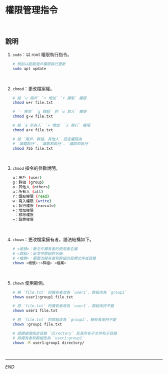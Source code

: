 # 權限管理指令

<br>

## 說明

1. `sudo`：以 root 權限執行指令。

    ```bash
    # 例如以超級用戶權限執行更新
    sudo apt update
    ```

<br>

2. `chmod`：更改檔案權。

    ```bash
    # 給 `u 用戶` `+ 增加` `r 讀取` 權限
    chmod u+r file.txt

    # `- 移除` `g 群組` 的 `w 寫入` 權限
    chmod g-w file.txt

    # 給 `a 所有人` `+ 增加` `x 執行` 權限
    chmod a+x file.txt

    # 給 `用戶、群組、其他人` 設定權限為
    # `讀寫執行`、`讀取和執行`、`讀取和執行`
    chmod 755 file.txt
    ```

<br>

3. `chmod` 指令的參數說明。

    ```bash
    u：用戶 (user)
    g：群組 (group)
    o：其他人 (others)
    a：所有人 (all)
    r：讀取權限 (read)
    w：寫入權限 (write)
    x：執行權限 (execute)
    +：增加權限
    -：移除權限
    =：設置權限
    ```

<br>

4. `chown`：更改檔案擁有者，語法結構如下。

    ```bash
    # <帳號>：新文件擁有者的使用者名稱
    # <群組>：新文件群組的名稱
    # <檔案>：要更改擁有者和群組的目標文件或目錄
    chown <帳號>:<群組> <檔案>
    ```

<br>

5. `chown` 使用範例。

    ```bash
    # 將 `file.txt` 的擁有者改為 `user1`，群組改為 `group1`
    chown user1:group1 file.txt

    # 將 `file.txt` 的擁有者改為 `user1`，群組保持不變
    chown user1 file.txt

    # 將 `file.txt` 的群組改為 `group1`，擁有者保持不變
    chown :group1 file.txt

    # 遞歸處理指定目錄 `directory` 及其所有子文件和子目錄
    # 將擁有者和群組改為 `user1:group1`
    chown -R user1:group1 directory/
    ```

<br>

___

_END_
